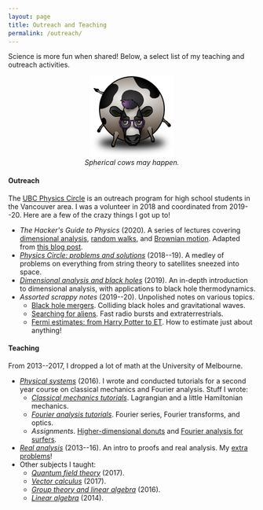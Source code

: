 ```yaml
---
layout: page
title: Outreach and Teaching
permalink: /outreach/
---
```


Science is more fun when shared!
Below, a select list of my teaching and outreach activities.

<!--I think science is a great way to get to know the world, and a -->
<!--beautiful thing to share! I list some of my outreach and teaching -->
<!--efforts below. -->

<figure>
    <div style="text-align:center"><img src ="/images/cow.png" width="40%" />
    <figcaption><i>Spherical cows may happen.</i></figcaption>
	</div>
</figure>

#### Outreach

The [UBC Physics Circle](https://outreach.phas.ubc.ca/events/metro-vancouver-physics-circle/)
  is an outreach program for high school students in the Vancouver
  area. I was a volunteer in 2018 and coordinated from 2019--20. Here
  are a few of the crazy things I got up to!
- *The Hacker's Guide to Physics* (2020). A series of lectures
  covering [dimensional analysis](assets/dim-slides.pdf),
  [random walks](assets/random-slides.pdf), and
  [Brownian motion](assets/brownian-slides.pdf). Adapted from [this blog post](https://hapax.github.io/physics/teaching/hacks/napkin-hacks/).
- [*Physics Circle: problems and solutions*](assets/circle-probs.pdf)
(2018--19). A medley of problems on everything from string theory to
satellites sneezed into space.
- [*Dimensional analysis and black holes*](assets/dimensional-analysis.pdf)
(2019). An in-depth introduction to dimensional analysis, with
applications to black hole thermodynamics.
- *Assorted scrappy notes* (2019--20). Unpolished notes on various topics.
  - [Black hole mergers](assets/colliding-black-holes.pdf). Colliding
    black holes and gravitational waves.
  - [Searching for aliens]({{hapax.github.io}}/assets/ET-phone-home.pdf). Fast
    radio bursts and extraterrestrials.
  - [Fermi estimates: from Harry Potter to ET](assets/fermi-estimates.pdf). How
    to estimate just about anything!

#### Teaching

From 2013--2017, I dropped a lot of math at the University of
Melbourne.

- [*Physical systems*](https://archive.handbook.unimelb.edu.au/view/2016/phyc20014) (2016). I wrote and conducted tutorials for a second year course
  on classical mechanics and Fourier analysis. Stuff I wrote:
   - [*Classical mechanics tutorials*]({{hapax.github.io}}/assets/classical-tutes-full.pdf). Lagrangian and a little Hamiltonian mechanics.
   - [*Fourier analysis tutorials*]({{hapax.github.io}}/assets/fourier-tutes-full.pdf). Fourier series, Fourier transforms, and optics.
   - *Assignments*. [Higher-dimensional donuts]({{hapax.github.io}}/assets/physical-systems-a2.pdf)
     and [Fourier analysis for surfers]({{hapax.github.io}}/assets/physical-systems-a3.pdf).
- [*Real analysis*](https://archive.handbook.unimelb.edu.au/view/2016/mast20026)
     (2013--16). An intro to proofs and real analysis. My
     [extra problems]({{hapax.github.io}}/assets/ra-problems.pdf)!
- Other subjects I taught:
   - [*Quantum field theory*](https://handbook.unimelb.edu.au/2017/subjects/phyc90008) (2017).
   - [*Vector calculus*](https://handbook.unimelb.edu.au/2017/subjects/mast20009) (2017).
   - [*Group theory and linear algebra*](http://archive.handbook.unimelb.edu.au/view/2016/mast20022/) (2016).
   - [*Linear algebra*](http://archive.handbook.unimelb.edu.au/view/2014/mast10007/) (2014).

<!-- - *Real analysis* (2014). I was head tutor for an [introductory real analysis subject](https://handbook.unimelb.edu.au/subjects/mast20026), and wrote a [few extension problems]({{hapax.github.io}}/assets/ra-problems.pdf) during my tenure. - -->
<!-- [*Einstein's bottomless beanbag*](assets/conceptual-gravity.pdf) -->
<!-- (2019). Look ma, no equations! A conceptual introduction to -->
<!-- gravity and black holes for interested laypeople. - -->
<!-- [*Random walks with hungry bacteria*]({{ -->
<!-- hapax.github.io}}/assets/random.pdf) (2018). A long problem set -->
<!-- on random walks, from the perspective of a hungry *E. coli* -->
<!-- bacterium. -->

<!-- - [*Colliding black holes*](assets/colliding-black-holes.pdf) and   [*ET phone home*]({{
  hapax.github.io}}/assets/ET-phone-home.pdf) (2020). Material for
  open-ended discussions on black hole collisions and alien signals. -->
<!-- - [*Fermi estimates: from Harry Potter to ET*](assets/fermi-estimates.pdf) (2019). A user's guide to
  order-of-magnitude estimates. Examples along the way include global
  computer storage, the length of the Harry Potter novels, and the number
  of aliens in the galaxy. Rough draft. -->
